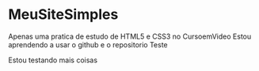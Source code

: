# MeuSiteSimples
Apenas uma pratica de estudo de HTML5 e CSS3 no CursoemVideo
Estou aprendendo a usar o github e o repositorio 
Teste

Estou testando mais coisas


